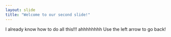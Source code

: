 ```yaml
---
layout: slide
title: "Welcome to our second slide!"
---
```

I already know how to do all this!!! ahhhhhhhh
Use the left arrow to go back!
